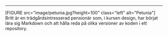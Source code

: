 ----------------------------------------------------------------------
<div class="author-byline">
[FIGURE src="image/petunia.jpg?height=100" class="left" alt="Petunia"]
Britt är en trädgårdsintresserad pensionär som, i kursen design, har börjat lära sig Markdown och att hålla reda på olika versioner av koden i ett repository.
</div>
